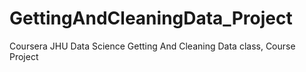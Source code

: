 # GettingAndCleaningData_Project
Coursera JHU Data Science Getting And Cleaning Data class, Course Project
